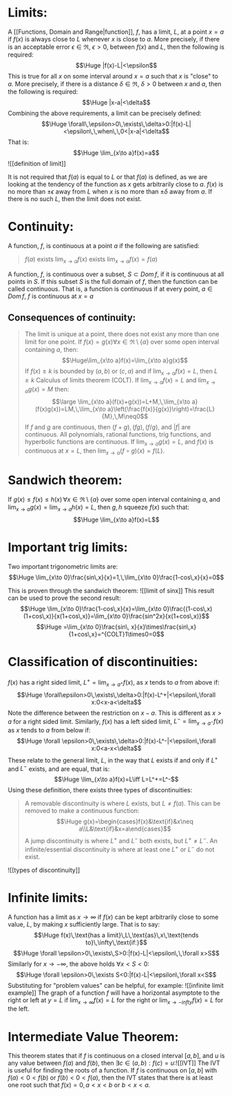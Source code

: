 
# Limits:
A [[Functions, Domain and Range|function]], $f$, has a limit, $L$, at a point $x=a$ if $f(x)$ is always close to $L$ whenever $x$ is close to $a$. More precisely, if there is an acceptable error  $\epsilon \in\Re$, $\epsilon > 0$, between $f(x)$ and $L$, then the following is required:
$$\Huge |f(x)-L|<\epsilon$$
This is true for all $x$ on some interval around $x=a$ such that $x$ is "close" to $a$. More precisely, if there is a distance $\delta\in\Re$, $\delta >0$ between $x$ and $a$, then the following is required:
$$\Huge |x-a|<\delta$$
Combining the above requirements, a limit can be precisely defined:
$$\Huge \forall\,\epsilon>0\,\exists\,\delta>0:|f(x)-L|<\epsilon\,\,when\,\,0<|x-a|<\delta$$
That is:
$$\Huge \lim_{x\to a}f(x)=a$$
![[definition of limit]]

It is not required that $f(a)$ is equal to $L$ or that $f(a)$ is defined, as we are looking at the tendency of the function as $x$ gets arbitrarily close to $a$. $f(x)$ is no more than $\pm\epsilon$ away from $L$ when $x$ is no more than $\pm\delta$ away from $a$. If there is no such $L$, then the limit does not exist.

# Continuity:

A function, $f$, is continuous at a point $a$ if the following are satisfied:
> $f(a)$ exists
> $\lim_{x\to a}f(x)$ exists
> $\lim_{x\to a}f(x)=f(a)$

A function, $f$, is continuous over a subset, $S\subset Dom\,f$, if it is continuous at all points in $S$. If this subset $S$ is the full domain of $f$, then the function can be called continuous. That is, a function is continuous if at every point, $a\in Dom\,f$, $f$ is continuous at $x=a$

## Consequences of continuity:
> The limit is unique at a point, there does not exist any more than one limit for one point.
> If $f(x)=g(x)\forall x\in\Re\setminus\{a\}$ over some open interval containing $a$, then:$$\Huge\lim_{x\to a}f(x)=\lim_{x\to a}g(x)$$
> If $f(x)\geq k$ is bounded by $(a,b)$ or $(c,a)$ and if $\lim_{x\to a}f(x)=L$, then $L\geq k$
> Calculus of limits theorem (COLT). If $\lim_{x\to a}f(x)=L$ and $\lim_{x\to a}g(x)=M$ then:$$\large \lim_{x\to a}(f(x)+g(x))=L+M,\,\lim_{x\to a}(f(x)g(x))=LM,\,\lim_{x\to a}\left(\frac{f(x)}{g(x)}\right)=\frac{L}{M},\,M\neq0$$
> If $f$ and $g$ are continuous, then $(f+g),(fg),(f/g),$ and $|f|$ are continuous.
> All polynomials, rational functions, trig functions, and hyperbolic functions are continuous.
> If $\lim_{x\to a}g(x)=L$, and $f(x)$ is continuous at $x=L$, then $\lim_{x\to a}(f\circ g)(x)=f(L)$.

# Sandwich theorem:

If $g(x)\leq f(x)\leq h(x)\,\forall x\in\Re\setminus\{a\}$ over some open interval containing $a$, and $\lim_{x\to a}g(x)=\lim_{x\to a}h(x)=L$, then $g,h$ squeeze $f(x)$ such that:
$$\Huge \lim_{x\to a}f(x)=L$$

# Important trig limits:

Two important trigonometric limits are:
$$\Huge \lim_{x\to 0}\frac{sin\,x}{x}=1,\,\lim_{x\to 0}\frac{1-cos\,x}{x}=0$$

 This is proven through the sandwich theorem:
 ![[limit of sinx]]
 This result can be used to prove the second result:
 $$\Huge \lim_{x\to 0}\frac{1-cos\,x}{x}=\lim_{x\to 0}\frac{(1-cos\,x)(1+cos\,x)}{x(1+cos\,x)}=\lim_{x\to 0}\frac{sin^2x}{x(1+cos\,x)}$$
 $$\Huge =\lim_{x\to 0}\frac{sin\, x}{x}\times\frac{sin\,x}{1+cos\,x}=^{COLT}1\times0=0$$
# Classification of discontinuities:

$f(x)$ has a right sided limit, $L^+=\lim_{x\to a^+}f(x)$, as $x$ tends to $a$ from above if:$$\Huge \forall\epsilon>0\,\exists\,\delta>0:|f(x)-L^+|<\epsilon\,\forall x:0<x-a<\delta$$
Note the difference between the restriction on $x-a$. This is different as $x>a$ for a right sided limit. Similarly, $f(x)$ has a left sided limit, $L^-=\lim_{x\to a^-}f(x)$ as $x$ tends to $a$ from below if:
$$\Huge \forall \epsilon>0\,\exists\,\delta>0:|f(x)-L^-|<\epsilon\,\forall x:0<a-x<\delta$$
These relate to the general limit, $L$, in the way that $L$ exists if and only if $L^+$ and $L^-$ exists, and are equal, that is:
$$\Huge \lim_{x\to a}f(x)=L\iff L=L^+=L^-$$
Using these definition, there exists three types of discontinuities:
> A removable discontinuity is where $L$ exists, but $L\neq f(a)$. This can be removed to make a continuous function:$$\Huge g(x)=\begin{cases}f(x)&\text{if}&x\neq a\\L&\text{if}&x=a\end{cases}$$
> A jump discontinuity is where $L^+$ and $L^-$ both exists, but $L^+\neq L^-$.
> An infinite/essential discontinuity is where at least one $L^+$ or $L^-$ do not exist.

![[types of discontinuity]]

# Infinite limits:

A function has a limit as $x\to\infty$ if $f(x)$ can be kept arbitrarily close to some value, $L$, by making $x$ sufficiently large. That is to say:$$\Huge f(x)\,\text{has a limit}\,L\,\text{as}\,x\,\text{tends to}\,\infty\,\text{if:}$$$$\Huge \forall \epsilon>0\,\exists\,S>0:|f(x)-L|<\epsilon\,\,\forall x>S$$
Similarly for $x\to -\infty$, the above holds $\forall x<S<0$:
$$\Huge \forall \epsilon>0\,\exists S<0:|f(x)-L|<\epsilon\,\forall x<S$$
Substituting for "problem values" can be helpful, for example:
![[infinite limit example]]
The graph of a function $f$ will have a horizontal asymptote to the right or left at $y=L$ if $\lim_{x\to\infty}f(x)=L$ for the right or $\lim_{x\to -infty}f(x)=L$ for the left.

# Intermediate Value Theorem:

This theorem states that if $f$ is continuous on a closed interval $[a,b]$, and $u$ is any value between $f(a)$ and $f(b)$, then $\exists c\in(a,b):f(c)=u$:![[IVT]]
The IVT is useful for finding the roots of a function. If $f$ is continuous on $[a,b]$ with $f(a)<0<f(b)$ or $f(b)<0<f(a)$, then the IVT states that there is at least one root such that $f(x)=0,\,a<x<b$ or $b<x<a$. 
